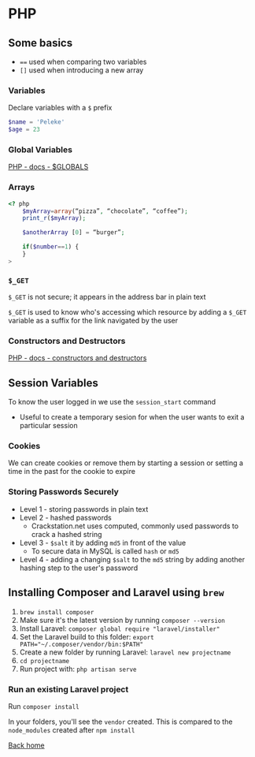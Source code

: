 # PHP

## Some basics

- `==` used when comparing two variables
- `[]` used when introducing a new array

### Variables

Declare variables with a `$` prefix

```php
$name = 'Peleke'
$age = 23
```

### Global Variables

[PHP - docs - $GLOBALS](http://php.net/manual/en/reserved.variables.globals.php)

### Arrays

```php
<? php
    $myArray=array(“pizza”, “chocolate”, “coffee”);
    print_r($myArray);

    $anotherArray [0] = “burger”;

    if($number==1) {
    }
>
```

### `$_GET`

`$_GET` is not secure; it appears in the address bar in plain text

`$_GET` is used to know who's accessing which resource by adding a `$_GET` variable as a suffix for the link navigated by the user

### Constructors and Destructors

[PHP - docs - constructors and destructors](http://php.net/manual/en/language.oop5.decon.php)

## Session Variables

To know the user logged in we use the `session_start` command

- Useful to create a temporary sesion for when the user wants to exit a particular session

### Cookies

We can create cookies or remove them by starting a session or setting a time in the past for the cookie to expire

### Storing Passwords Securely

- Level 1 - storing passwords in plain text
- Level 2 - hashed passwords
  - Crackstation.net uses computed, commonly used passwords to crack a hashed string
- Level 3 - `$salt` it by adding `md5` in front of the value
  - To secure data in MySQL is called `hash` or `md5`
- Level 4 - adding a changing `$salt` to the `md5` string by adding another hashing step to the user's password

## Installing Composer and Laravel using `brew`

1. `brew install composer`
2. Make sure it's the latest version by running `composer --version`
3. Install Laravel: `composer global require "laravel/installer"`
4. Set the Laravel build to this folder: `export PATH="~/.composer/vendor/bin:$PATH"`
5. Create a new folder by running Laravel: `laravel new projectname`
6. `cd projectname`
7. Run project with: `php artisan serve`

### Run an existing Laravel project

Run `composer install`

In your folders, you'll see the `vendor` created. This is compared to the `node_modules` created after `npm install`

[Back home](./README.md)
